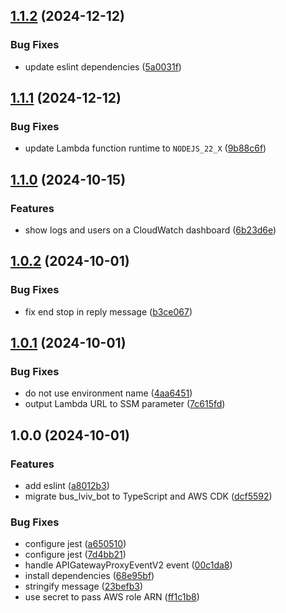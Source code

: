 ## [1.1.2](https://github.com/sturman/bus-lviv-bot/compare/v1.1.1...v1.1.2) (2024-12-12)

### Bug Fixes

* update eslint dependencies ([5a0031f](https://github.com/sturman/bus-lviv-bot/commit/5a0031f10896973993b5ac59099f2bd0904ab5b3))

## [1.1.1](https://github.com/sturman/bus-lviv-bot/compare/v1.1.0...v1.1.1) (2024-12-12)

### Bug Fixes

* update Lambda function runtime to `NODEJS_22_X` ([9b88c6f](https://github.com/sturman/bus-lviv-bot/commit/9b88c6fa444bf2cc89a9128abea242c735d55b59))

## [1.1.0](https://github.com/sturman/bus-lviv-bot/compare/v1.0.2...v1.1.0) (2024-10-15)

### Features

* show logs and users on a CloudWatch dashboard ([6b23d6e](https://github.com/sturman/bus-lviv-bot/commit/6b23d6e7578e6b807641c1b87fe567c2e00e49e2))

## [1.0.2](https://github.com/sturman/bus-lviv-bot/compare/v1.0.1...v1.0.2) (2024-10-01)

### Bug Fixes

* fix end stop in reply message ([b3ce067](https://github.com/sturman/bus-lviv-bot/commit/b3ce067e2e3ffaa757d1a635f045e03322b7eb92))

## [1.0.1](https://github.com/sturman/bus-lviv-bot/compare/v1.0.0...v1.0.1) (2024-10-01)

### Bug Fixes

* do not use environment name ([4aa6451](https://github.com/sturman/bus-lviv-bot/commit/4aa64513853a801d4c2d166a30a570b377c17fa3))
* output Lambda URL to SSM parameter ([7c615fd](https://github.com/sturman/bus-lviv-bot/commit/7c615fd6e241718fe9af156b1d81abf4a9b278ba))

## 1.0.0 (2024-10-01)

### Features

* add eslint ([a8012b3](https://github.com/sturman/bus-lviv-bot/commit/a8012b337e5b8b089cdfde733d3dcca55a12e238))
* migrate bus_lviv_bot to TypeScript and AWS CDK ([dcf5592](https://github.com/sturman/bus-lviv-bot/commit/dcf5592d2f5e017a0e7fc2bd75e9c07501da002e))

### Bug Fixes

* configure jest ([a650510](https://github.com/sturman/bus-lviv-bot/commit/a6505105e12e6b090d881e1624fabef695b2577d))
* configure jest ([7d4bb21](https://github.com/sturman/bus-lviv-bot/commit/7d4bb214426c9789d432bcd908a97957d10a9bb9))
* handle APIGatewayProxyEventV2 event ([00c1da8](https://github.com/sturman/bus-lviv-bot/commit/00c1da8d402bf358042031ea4a30d010dc7e11b7))
* install dependencies ([68e95bf](https://github.com/sturman/bus-lviv-bot/commit/68e95bf4f077379fc80cbcc9ee41f1afe63df7b9))
* stringify message ([23befb3](https://github.com/sturman/bus-lviv-bot/commit/23befb301221b066ae9d0da0849b4dd199f4014b))
* use secret to pass AWS role ARN ([ff1c1b8](https://github.com/sturman/bus-lviv-bot/commit/ff1c1b851695c6d0b4b271b339eb83ef26a104f7))
